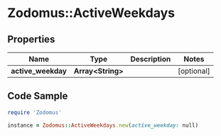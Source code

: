 # Zodomus::ActiveWeekdays

## Properties

Name | Type | Description | Notes
------------ | ------------- | ------------- | -------------
**active_weekday** | **Array&lt;String&gt;** |  | [optional] 

## Code Sample

```ruby
require 'Zodomus'

instance = Zodomus::ActiveWeekdays.new(active_weekday: null)
```


